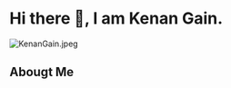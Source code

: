 # Hi there 👋, I am Kenan Gain.

![KenanGain.jpeg](https://github.com/KenanGain/KenanGain/blob/main/Screenshot_20230128-144804490-01.jpeg)

## Abougt Me
<!--
**KenanGain/KenanGain** is a ✨ _special_ ✨ repository because its `README.md` (this file) appears on your GitHub profile.

Here are some ideas to get you started:

- 🔭 I’m currently working on ...
- 🌱 I’m currently learning ...
- 👯 I’m looking to collaborate on ...
- 🤔 I’m looking for help with ...
- 💬 Ask me about ...
- 📫 How to reach me: ...
- 😄 Pronouns: ...
- ⚡ Fun fact: ...
-->
